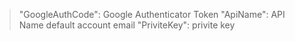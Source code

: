>	"GoogleAuthCode": Google Authenticator Token
>	"ApiName":	API Name default account email 
>	"PriviteKey": privite key